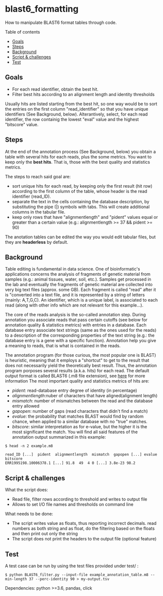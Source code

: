 # blast6_formatting
How to manipulate BLAST6 format tables through code.

Table of contents

  * [Goals](#goals)
  * [Steps](#steps)
  * [Background](#background)
  * [Script & challenges](#script---challenges)
  * [Test](#test)

## Goals

- For each read identifier, obtain the best hit.
- Filter best hits according to an alignment length and identity thresholds

Usually hits are listed starting from the best hit, so one way would be to sort the entries on the first column "read_identifier" so that you have unique identifiers (See Background, below). Alterantively, select, for each read identifier, the row containig the lowest "eval" value and the highest "bitscore" value.

## Steps

At the end of the annotation process (See Background, below) you obtain a table with several hits for each reads, plus the some metrics.
You want to keep only the **best hits**. That is, those with the best quality and statistics metrics. 

The steps to reach said goal are:

- sort unique hits for each read, by keeping only the first result (hit row) according to the first column of the table, whose header is the read identifier (read_ID).
- separate the text in the cells containing the database description, by substituting the pipe (|) symbols with tabs. This will create additional columns in the tabular file.
- keep only rows that have "alignmentlength" and "pident" values equal or greater than a certain value (e.g.: alignmentlength >= 37 && pident >= 90)

The anotation tables can be edited the way you would edit tabular files, but they are **headerless** by default.

## Background

Table editing is fundamental in data science.
One of bioinformatic's applications concerns the analysis of fragments of genetic material from samples (e.g.: animal tissues, water, soil, etc.).
Samples get processed in the lab and eventually the fragments of genetic material are collected into very big text files (approx. some GB). Each fragment is called "read" after it is "converted into a text file, and it is represented by a string of letters (mainly: A,T,G,C).
An identifier, which is a unique label, is associated to each read (along with other info which are not relevant for this example...).

The core of the reads analysis is the so-called annotation step.
During annotation you associate reads that pass certain cutoffs (see below for annotation quality & statistics metrics) with entries in a database.
Each database entry associate text strings (same as the ones used for the reads) to a description of the corresponding properties of the text string (e.g.: the database entry is a gene with a specific function).
Annotation help you give a meaning to reads, that is what is contained in the reads.

The annotation program (for those curious, the most popular one is BLAST) is heuristic, meaning that it employs a "shortcut" to get to the result that does not necessarily yield the theoretically best result.
Thus, the annotation program porposes several results (a.k.a. hits) for each read.
The default output format is called BLAST6 (.m8 file extension), see [here](http://www.metagenomics.wiki/tools/blast/blastn-output-format-6) for more information
The most important quality and statistics metrics of hits are:

- _pident_: read-database entry degree of identity (in percentage)
- _alignmentlength_:nuber of characters that have aligned(alignment length)
- _mismatch_: number of mismatches between the read and the database entry allowed
- _gapopen_: number of gaps (read characters that didn't find a match)
- _evalue_: the probability that matches BLAST would find by random chance, when applied to a similar database with no "true" matches.
- _bitscore_: similar interpretation as for e-value, but the higher it is the most significant the match.
You will find all said features of the annotation output summarized in this example:
```
$ head -n 2 example.m8

read_ID [...]  pident  alignmentlength  mismatch  gapopen [...] evalue  bitscore 
ERR1995198.10006378.1 [...] 91.8  49  4 0 [...] 3.8e-23 98.2
```
## Script & challenges

What the script does:

- Read file, filter rows according to threshold and writes to output file
- Allows to set I/O file names and thresholds on command line

What needs to be done:

- The script writes value as floats, thus reporting incorrect decimals.
read numbers as both string and as float, do the filtering based on the floats and then print out only the string
- The script does not print the headers to the output file (optional feature)

## Test

A test case can be run by using the test files provided under test/ :
```
$ python BLAST6_filter.py --input-file example_annotation_table.m8 --min-length 37 --perc-identity 90 > my-output.tsv
```
Dependencies: python >=3.6, pandas, click
